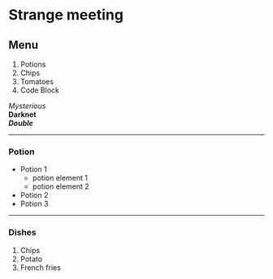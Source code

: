 # Strange meeting

## Menu

1. Potions
2. Chips
2. Tomatoes
2. Code Block

*Mysterious*  
**Darknet**  
***Double***

---
### Potion
* Potion 1
  * potion element 1
  * potion element 2
* Potion 2
* Potion 3
---
### Dishes
1. Chips
2. Potato
3. French fries

